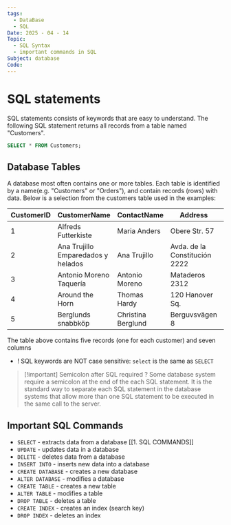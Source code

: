 ```yaml
---
tags:
  - DataBase
  - SQL
Date: 2025 - 04 - 14
Topic:
  - SQL Syntax
  - important commands in SQL
Subject: database
Code:
---
```

# SQL statements
SQL statements consists of keywords that are easy to understand.
The following SQL statement returns all records from a table named "Customers".
```sql
SELECT * FROM Customers;
```


## Database Tables
A database most often contains one or more tables. Each table is identified by a name(e.g. "Customers" or "Orders"), and contain records (rows) with data.
Below is a selection from the customers table used in the examples:

|CustomerID|CustomerName|ContactName|Address|City|PostalCode|Country|
|---|---|---|---|---|---|---|
|1|Alfreds Futterkiste|Maria Anders|Obere Str. 57|Berlin|12209|Germany|
|2|Ana Trujillo Emparedados y helados|Ana Trujillo|Avda. de la Constitución 2222|México D.F.|05021|Mexico|
|3|Antonio Moreno Taquería|Antonio Moreno|Mataderos 2312|México D.F.|05023|Mexico|
|4|Around the Horn|Thomas Hardy|120 Hanover Sq.|London|WA1 1DP|UK|
|5|Berglunds snabbköp|Christina Berglund|Berguvsvägen 8|Luleå|S-958 22|Sweden|
The table above contains five records (one for each customer) and seven columns 


- ! SQL keywords are NOT case sensitive: `select` is the same as `SELECT`


> [!important] Semicolon after SQL required ?
> Some database system require a semicolon at the end of the each SQL statement.
> It is the standard way to separate each SQL statement in the database systems that allow more than one SQL statement to be executed in the same call to the server.
##  **Important SQL Commands**

- `SELECT` - extracts data from a database [[1. SQL COMMANDS]]
- `UPDATE` - updates data in a database
- `DELETE` - deletes data from a database
- `INSERT INTO` - inserts new data into a database
- `CREATE DATABASE` - creates a new database
- `ALTER DATABASE` - modifies a database
- `CREATE TABLE` - creates a new table
- `ALTER TABLE` - modifies a table
- `DROP TABLE` - deletes a table
- `CREATE INDEX` - creates an index (search key)
- `DROP INDEX` - deletes an index